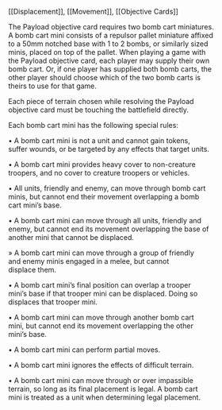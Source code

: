 [[Displacement]], [[Movement]], [[Objective Cards]]

The Payload objective card requires two bomb cart miniatures.  
A bomb cart mini consists of a repulsor pallet miniature affixed  
to a 50mm notched base with 1 to 2 bombs, or similarly sized  
minis, placed on top of the pallet. When playing a game with  
the Payload objective card, each player may supply their own  
bomb cart. Or, if one player has supplied both bomb carts, the  
other player should choose which of the two bomb carts is  
theirs to use for that game.  

Each piece of terrain chosen while resolving the Payload  
objective card must be touching the battlefield directly.

Each bomb cart mini has the following special rules:  

• A bomb cart mini is not a unit and cannot gain tokens,  
suffer wounds, or be targeted by any effects that target units.  

• A bomb cart mini provides heavy cover to non-creature  
troopers, and no cover to creature troopers or vehicles.  

• All units, friendly and enemy, can move through bomb cart  
minis, but cannot end their movement overlapping a bomb  
cart mini’s base.  

• A bomb cart mini can move through all units, friendly and  
enemy, but cannot end its movement overlapping the base of  
another mini that cannot be displaced.  

» A bomb cart mini can move through a group of friendly  
and enemy minis engaged in a melee, but cannot  
displace them.  

• A bomb cart mini’s final position can overlap a trooper  
mini’s base if that trooper mini can be displaced. Doing so  
displaces that trooper mini.  

• A bomb cart mini can move through another bomb cart  
mini, but cannot end its movement overlapping the other  
mini’s base.

• A bomb cart mini can perform partial moves.  

• A bomb cart mini ignores the effects of difficult terrain. 

• A bomb cart mini can move through or over impassible  
terrain, so long as its final placement is legal. A bomb cart  
mini is treated as a unit when determining legal placement.  